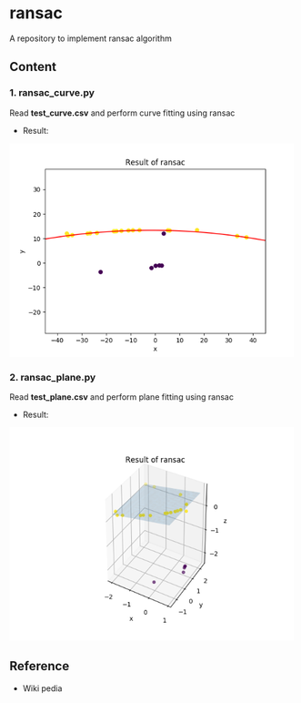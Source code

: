 # ransac
A repository to implement ransac algorithm

## Content
### 1. ransac_curve.py
Read **test_curve.csv** and perform curve fitting using ransac
* Result:
<img src="https://github.com/tom13133/ransac/blob/master/images/Figure_1.png" width="500">

### 2. ransac_plane.py
Read **test_plane.csv** and perform plane fitting using ransac
* Result:
<img src="https://github.com/tom13133/ransac/blob/master/images/Figure_2.png" width="500">

## Reference
* Wiki pedia
